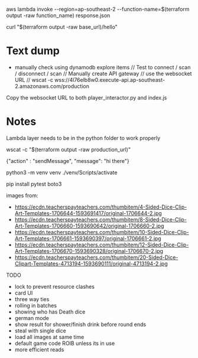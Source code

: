 aws lambda invoke --region=ap-southeast-2 --function-name=$(terraform output -raw function_name) response.json

curl "$(terraform output -raw base_url)/hello"

# Text dump
- manually check using dynamodb explore items
// Test to connect / scan / disconnect / scan
// Manually create API gateway
// use the websocket URL
// wscat -c wss://4l76elb8w0.execute-api.ap-southeast-2.amazonaws.com/production

Copy the websocket URL to both player_interactor.py and index.js

# Notes

Lambda layer needs to be in the python folder to work properly


wscat -c "$(terraform output -raw production_url)"

{"action" : "sendMessage", "message": "hi there"}



python3 -m venv venv
./venv/Scripts/activate

pip install pytest boto3


images from:
- https://ecdn.teacherspayteachers.com/thumbitem/4-Sided-Dice-Clip-Art-Templates-1706644-1593691417/original-1706644-2.jpg
- https://ecdn.teacherspayteachers.com/thumbitem/8-Sided-Dice-Clip-Art-Templates-1706660-1593690642/original-1706660-2.jpg
- https://ecdn.teacherspayteachers.com/thumbitem/10-Sided-Dice-Clip-Art-Templates-1706661-1593690397/original-1706661-2.jpg
- https://ecdn.teacherspayteachers.com/thumbitem/12-Sided-Dice-Clip-Art-Templates-1706670-1593690328/original-1706670-2.jpg
- https://ecdn.teacherspayteachers.com/thumbitem/20-Sided-Dice-Clipart-Templates-4713194-1593690111/original-4713194-2.jpg


TODO
- lock to prevent resource clashes
- card UI
- three way ties
- rolling in batches
- showing who has Death dice
- german mode
- show result for shower/finish drink before round ends
- steal with single dice
- load all images at same time
- default game code ROIB unless its in use
- more efficient reads